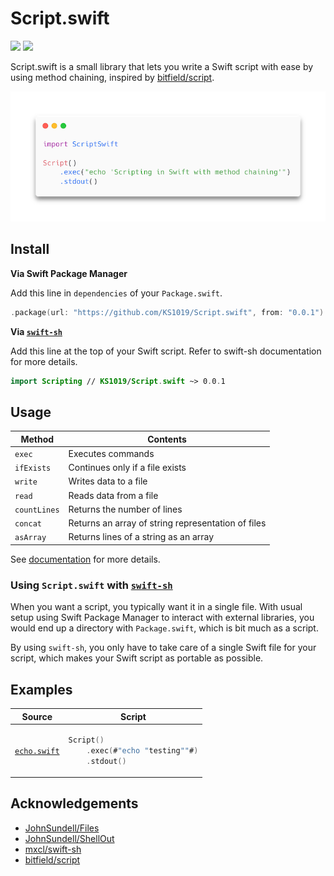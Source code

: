 # Script.swift
[![](https://img.shields.io/endpoint?url=https%3A%2F%2Fswiftpackageindex.com%2Fapi%2Fpackages%2FKS1019%2FScript.swift%2Fbadge%3Ftype%3Dswift-versions)](https://swiftpackageindex.com/KS1019/Script.swift)
[![](https://img.shields.io/endpoint?url=https%3A%2F%2Fswiftpackageindex.com%2Fapi%2Fpackages%2FKS1019%2FScript.swift%2Fbadge%3Ftype%3Dplatforms)](https://swiftpackageindex.com/KS1019/Script.swift)

Script.swift is a small library that lets you write a Swift script with ease by using method chaining, inspired by [bitfield/script](https://github.com/bitfield/script).

![carbon-image](Assets/carbon-code.png)

## Install
**Via Swift Package Manager**

Add this line in `dependencies` of your `Package.swift`.
```swift
.package(url: "https://github.com/KS1019/Script.swift", from: "0.0.1")
```

**Via [`swift-sh`](https://github.com/mxcl/swift-sh)**

Add this line at the top of your Swift script. Refer to swift-sh documentation for more details.
```swift
import Scripting // KS1019/Script.swift ~> 0.0.1
```
## Usage

| Method | Contents |
| ------ | -------- |
| `exec` | Executes commands |
| `ifExists` | Continues only if a file exists |
| `write` | Writes data to a file |
| `read` | Reads data from a file |
| `countLines` | Returns the number of lines |
| `concat` | Returns an array of string representation of files |
| `asArray` | Returns lines of a string as an array |

See [documentation]() for more details.

### Using `Script.swift` with [`swift-sh`](https://github.com/mxcl/swift-sh)
When you want a script, you typically want it in a single file. With usual setup using Swift Package Manager to interact with external libraries, you would end up a directory with `Package.swift`, which is bit much as a script.

By using `swift-sh`, you only have to take care of a single Swift file for your script, which makes your Swift script as portable as possible.
## Examples
<table>
<thead>
  <tr>
    <th>Source</th>
    <th>Script</th>
  </tr>
</thead>
<tbody>
<tr>
<td>

[`echo.swift`](https://github.com/KS1019/Script.swift/blob/3c6d94df1482cc9c6f47f9f1e43b99f8f16a765b/Examples/echo.swift)

</td>
<td>
      
```swift
Script()
    .exec(#"echo "testing""#)
    .stdout()
```
      
</td>

</tr>
</tbody>
</table>

## Acknowledgements
- [JohnSundell/Files](https://github.com/johnsundell/files)
- [JohnSundell/ShellOut](https://github.com/johnsundell/shellout)
- [mxcl/swift-sh](https://github.com/mxcl/swift-sh)
- [bitfield/script](https://github.com/bitfield/script)
